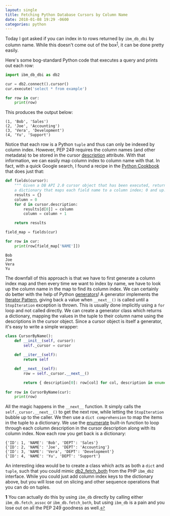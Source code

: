 ```yaml
---
layout: single
title: Fetching Python Database Cursors by Column Name
date: 2018-01-08 19:29 -0600
categories: python
---
```


Today I got asked if you can index in to rows returned by `ibm_db_dbi` by column name. While this doesn't come out of the box<sup id="a1">[1](#f1)</sup>, it can be done pretty easily.

Here's some bog-standard Python code that executes a query and prints out each row:

```python
import ibm_db_dbi as db2 

cur = db2.connect().cursor()
cur.execute('select * from example')

for row in cur:
    print(row)
```

This produces the output below:
```
(1, 'Bob', 'Sales')
(2, 'Joe', 'Accounting')
(3, 'Vera', 'Development')
(4, 'Yu', 'Support')
```

Notice that each row is a Python `tuple` and thus can only be indexed by column index. However, PEP 249 requires the column names (and other metadata) to be stored in the cursor [description](https://www.python.org/dev/peps/pep-0249/#description) attribute. With that information, we can easily map column index to column name with that. In fact, with a quick Google search, I found a recipe in the [Python Cookbook](https://www.safaribooksonline.com/library/view/python-cookbook/0596001673/ch08s09.html) that does just that:

```python
def fields(cursor):
    """ Given a DB API 2.0 cursor object that has been executed, returns
    a dictionary that maps each field name to a column index; 0 and up. """
    results = {}
    column = 0
    for d in cursor.description:
        results[d[0]] = column
        column = column + 1

    return results

field_map = fields(cur)

for row in cur:
    print(row[field_map['NAME']])
```

```
Bob
Joe
Vera
Yu
```

The downfall of this approach is that we have to first generate a column index map and then every time we want to index by name, we have to look up the column name in the map to find its column index. We can certainly do better with the help of Python [generators](https://wiki.python.org/moin/Generators)! A generator implements the [Iterator Pattern](https://en.wikipedia.org/wiki/Iterator_pattern), giving back a value when `__next__()` is called until a `StopIteration` exception is thrown. This is usually done implicitly using a `for` loop and not called directly. We can create a generator class which returns a dictionary, mapping the values in the tuple to their column name using the descriptions in the cursor object. Since a cursor object is itself a generator, it's easy to write a simple wrapper:

```python
class CursorByName():
    def __init__(self, cursor):
        self._cursor = cursor
    
    def __iter__(self):
        return self

    def __next__(self):
        row = self._cursor.__next__()

        return { description[0]: row[col] for col, description in enumerate(self._cursor.description) }
    
for row in CursorByName(cur):
    print(row)
```

All the magic happens in the `__next__` function. It simply calls the `self._cursor.__next__()` to get the next row, while letting the `StopIteration` bubble up to the caller. We then use a `dict comprehension` to map the items in the tuple to a dictionary. We use the [enumerate](https://docs.python.org/3/library/functions.html#enumerate) built-in function to loop through each column description in the cursor description along with its column index. Now each row you get back is a dictionary:

```
{'ID': 1, 'NAME': 'Bob', 'DEPT': 'Sales'}
{'ID': 2, 'NAME': 'Joe', 'DEPT': 'Accounting'}
{'ID': 3, 'NAME': 'Vera', 'DEPT': 'Development'}
{'ID': 4, 'NAME': 'Yu', 'DEPT': 'Support'}
```

An interesting idea would be to create a class which acts as both a `dict` and `tuple`, such that you could mimic [db2_fetch_both](http://php.net/manual/en/function.db2-fetch-both.php) from the PHP `ibm_db2` interface. While you could just add column index keys to the dictionary above, but you will lose out on slicing and other sequence operations that you can do on tuples.

<b id="f1">1</b> You can actually do this by using `ibm_db` directly by calling either `ibm_db.fetch_assoc` or `ibm_db.fetch_both`, but using `ibm_db` is a pain and you lose out on all the PEP 249 goodness as well.[↩](#a1)